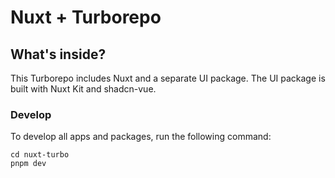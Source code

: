 # Nuxt + Turborepo

## What's inside?

This Turborepo includes Nuxt and a separate UI package. The UI package is built with Nuxt Kit and shadcn-vue.

### Develop

To develop all apps and packages, run the following command:

```
cd nuxt-turbo
pnpm dev
```
